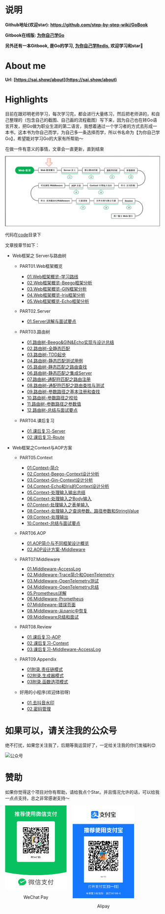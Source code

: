 # 说明

**Github地址(欢迎star): https://github.com/step-by-step-wiki/GoBook**

**Gitbook在线版: [为你自己学Go](https://go.sai.show)**

**另外还有一本Gitbook, 是Go的学习, [为你自己学Redis](https://redis.sai.show), 欢迎学习和star🌟**

# About me
**Url**: **[https://sai.show/about](https://sai.show/about)**

# Highlights
目前在跟邓明老师学习，每次学习完，都会进行大量练习，然后把老师讲的，和自己整理的（包含自己的截图、自己画的流程截图）写下来，因为自己也在转Go语言开发，把Go做为职业生涯的第二语言，我想着通过一个学习者的方式去形成一本书，这本书为你自己而学，为自己多一条选择而学，所以书名命为【为你自己学Go】，希望能对学习Go的大家有所帮助～

在做一件有意义的事情，文章会一直更新，直到结束

![Web框架概览](./img/Web框架之%20Server与路由树%20/1.Web框架概览-学习路线/Web框架概览.png)

代码在[code](code)目录下

文章按章节如下：

-  Web框架之 Server与路由树 
	- PART01.Web框架概览
		- [01.Web框架概览-学习路线](./PART01.Web框架概览/01.Web框架概览-学习路线.md)
		- [02.Web框架概览-Beego框架分析](./PART01.Web框架概览/02.Web框架概览-Beego框架分析.md)
		- [03.Web框架概览-GIN框架分析](./PART01.Web框架概览/03.Web框架概览-GIN框架分析.md)
		- [04.Web框架概览-Iris框架分析](./PART01.Web框架概览/04.Web框架概览-Iris框架分析.md)
		- [05.Web框架概览-Echo框架分析](./PART01.Web框架概览/05.Web框架概览-Echo框架分析.md)

	- PART02.Server
		- [01.Server详解与面试要点](./PART02.Server/01.Server详解与面试要点.md)
		
	- PART03.路由树
		- [01.路由树-Beego&GIN&Echo实现与设计总结](./PART03.路由树/01.路由树-Beego&GIN&Echo实现与设计总结.md)
		- [02.路由树-全静态匹配](./PART03.路由树/02.路由树-全静态匹配.md)
		- [03.路由树-TDD起步](./PART03.路由树/03.路由树-TDD起步.md)
		- [04.路由树-静态匹配测试用例](./PART03.路由树/04.路由树-静态匹配测试用例.md)
		- [05.路由树-静态匹配之路由查找](./PART03.路由树/05.路由树-静态匹配之路由查找.md)
		- [06.路由树-静态匹配之集成Server](./PART03.路由树/06.路由树-静态匹配之集成Server.md)
		- [07.路由树-通配符匹配之路由注册](./PART03.路由树/07.路由树-通配符匹配之路由注册.md)
		- [08.路由树-通配符匹配之路由查找与测试](./PART03.路由树/08.路由树-通配符匹配之路由查找与测试.md)
		- [09.路由树-参数路径之基本注册和查找](./PART03.路由树/09.路由树-参数路径之基本注册和查找.md)
		- [10.路由树-参数路径之校验](./PART03.路由树/10.路由树-参数路径之校验.md)
		- [11.路由树-参数路径之参数值](./PART03.路由树/11.路由树-参数路径之参数值.md)
		- [12.路由树-总结与面试要点](./PART03.路由树/12.路由树-总结与面试要点.md)

	- PART04.课后复习
		- [01.课后复习-Server](./PART04.课后复习/01.课后复习-Server.md)
		- [02.课后复习-Route](./PART04.课后复习/02.课后复习-Route.md)

-  Web框架之Context与AOP方案
	- PART05.Context
		- [01.Context-简介](./PART05.Context/01.Context-简介.md)
		- [02.Context-Beego-Context设计分析](./PART05.Context/02.Context-Beego-Context设计分析.md)
		- [03.Context-Gin-Context设计分析](./PART05.Context/03.Context-Gin-Context设计分析.md)
		- [04.Context-Echo和Iris的Context设计分析](./PART05.Context/04.Context-Echo和Iris的Context设计分析.md)
		- [05.Context-处理输入输出总结](./PART05.Context/05.Context-处理输入输出总结.md)
		- [06.Context-处理输入之Body输入](./PART05.Context/06.Context-处理输入之Body输入.md)
		- [07.Context-处理输入之表单输入](./PART05.Context/07.Context-处理输入之表单输入.md)
		- [08.Context-处理输入之查询参数、路径参数和StringValue](./PART05.Context/08.Context-处理输入之查询参数、路径参数和StringValue.md)
		- [09.Context-处理输出](./PART05.Context/09.Context-处理输出.md)
		- [10.Context-总结与面试要点](./PART05.Context/10.Context-总结与面试要点.md)

	- PART06.AOP
	  - [01.AOP简介与不同框架设计概览](./PART06.AOP/01.AOP简介与不同框架设计概览.md)
	  - [02.AOP设计方案-Middleware](./PART06.AOP/02.AOP设计方案-Middleware.md)

	- PART07.Middleware
	  - [01.Middleware-AccessLog](./PART07.Middleware/01.Middleware-AccessLog.md)
	  - [02.Middleware-Trace简介和OpenTelemetry](./PART07.Middleware/02.Middleware-Trace简介和OpenTelemetry.md)
	  - [03.Middleware-OpenTelemetry测试](./PART07.Middleware/03.Middleware-OpenTelemetry测试.md)
	  - [04.Middleware-OpenTelemetry总结](./PART07.Middleware/04.Middleware-OpenTelemetry总结.md)
	  - [05.Prometheus详解](./PART07.Middleware/05.Prometheus详解.md)
	  - [06.Middleware-Prometheus](./PART07.Middleware/06.Middleware-Prometheus.md)
	  - [07.Middleware-错误页面](./PART07.Middleware/07.Middleware-错误页面.md)
	  - [08.Middleware-从panic中恢复](./PART07.Middleware/08.Middleware-从panic中恢复.md)
	  - [09.Middleware总结和面试](./PART07.Middleware/09.Middleware总结和面试.md)

	- PART08.Review
	  - [01.课后复习-AOP](./PART08.Review/01.课后复习-AOP.md)
	  - [02.课后复习-Context](./PART08.Review/02.课后复习-Context.md)
	  - [03.课后复习-Middleware-AccessLog](./PART08.Review/03.课后复习-Middleware-AccessLog.md)

	- PART09.Appendix
	  - [01附录.责任链模式](./PART09.Appendix/附录1.责任链模式.md)
	  - [02附录.生成器模式](./PART09.Appendix/附录2.生成器模式.md)
	  - [03附录.函数选项模式](./PART09.Appendix/附录3.函数选项模式.md)

	- 好用的小程序(欢迎体验呀)
	  - [01.去抖音水印](./xiaochengxu/01.qushuiyin.md)
	  - [02.密码管理](./xiaochengxu/02.password.md)
	  
# 如果可以，请关注我的公众号
绝不打扰，如果您关注我了，后期等我运营好了，一定给关注我的你们发福利😊

![公众号](https://oss.laf.run/v8w6wa-keepass/images/gongzhonghao.jpg)

# 赞助
如果你觉得这个项目对你有帮助，请给我点个Star。并且情况允许的话，可以给我一点点支持，总之非常感谢支持～

<div style="display: flex; gap: 20px;">
    <div style="text-align: center">
        <img style="width: 200px" src="./img/好人有好报/wechat.jpg" alt="微信" />
        <p>WeChat Pay</p>
    </div>
    <div style="text-align: center">
        <img style="width: 200px" src="./img/好人有好报/alipay.jpg" alt="支付宝" />
        <p>Alipay</p>
    </div>
</div>